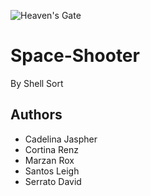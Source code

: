 ![Heaven's Gate](https://github.com/dev-140/space-shooter-group-7/assets/113007344/292683bf-049d-4120-91f1-789a7bd82a0b)

# Space-Shooter

By Shell Sort

## Authors

-   Cadelina Jaspher
-   Cortina Renz
-   Marzan Rox
-   Santos Leigh
-   Serrato David


